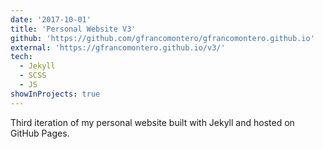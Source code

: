 ```yaml
---
date: '2017-10-01'
title: 'Personal Website V3'
github: 'https://github.com/gfrancomontero/gfrancomontero.github.io'
external: 'https://gfrancomontero.github.io/v3/'
tech:
  - Jekyll
  - SCSS
  - JS
showInProjects: true
---
```


Third iteration of my personal website built with Jekyll and hosted on GitHub Pages.
